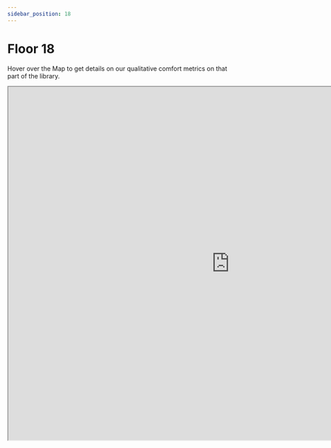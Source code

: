 ```yaml
---
sidebar_position: 18
---
```


# Floor 18

Hover over the Map to get details on our qualitative comfort metrics on that part of the library. 

<iframe src="https://suobset.github.io/iCons/iCons3-CS1/qualitative-floormaps/floor18.html" width="1000" height="800"></iframe>